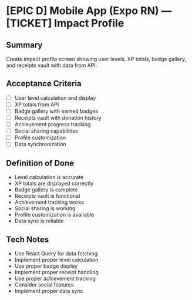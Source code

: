 # [EPIC D] Mobile App (Expo RN) — [TICKET] Impact Profile

## Summary
Create impact profile screen showing user levels, XP totals, badge gallery, and receipts vault with data from API.

## Acceptance Criteria
- [ ] User level calculation and display
- [ ] XP totals from API
- [ ] Badge gallery with earned badges
- [ ] Receipts vault with donation history
- [ ] Achievement progress tracking
- [ ] Social sharing capabilities
- [ ] Profile customization
- [ ] Data synchronization

## Definition of Done
- Level calculation is accurate
- XP totals are displayed correctly
- Badge gallery is complete
- Receipts vault is functional
- Achievement tracking works
- Social sharing is working
- Profile customization is available
- Data sync is reliable

## Tech Notes
- Use React Query for data fetching
- Implement proper level calculation
- Use proper badge display
- Implement proper receipt handling
- Use proper achievement tracking
- Consider social features
- Implement proper data sync
